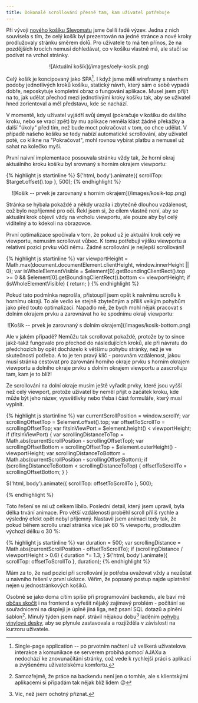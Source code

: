 ```yaml
---
title: Dokonalé scrollování přesně tam, kam uživatel potřebuje
---
```


Při vývoji [nového košíku Slevomatu](https://twitter.com/slevomat/status/529988112756539392) jsme čelili řadě výzev. Jedna z nich souvisela s tím, že celý košík byl prezentován na jedné stránce a nové kroky prodlužovaly stránku směrem dolů. Pro uživatele to má ten přínos, že na pozdějších krocích nemusí dohledávat, co v košíku vlastně má, ale stačí se podívat na vrchol stránky.

<div style="text-align:center">
![Aktuální košík](/images/cely-kosik.png)
</div>

Celý košík je koncipovaný jako SPA[^spa]. I když jsme měli wireframy s návrhem podoby jednotlivých kroků košíku, statický návrh, který sám o sobě vypadá dobře, neposkytuje kompletní obraz o fungování aplikace. Musel jsem přijít na to, jak udělat přechod mezi jednotlivými kroky košíku tak, aby se uživatel hned zorientoval a měl představu, kde se nachází.

V momentě, kdy uživatel vyjádří svůj úmysl (pokračuje v košíku do dalšího kroku, nebo se vrací zpět) by mu aplikace neměla klást žádné překážky a další "úkoly" před tím, než bude moct pokračovat v tom, co chce udělat. V případě našeho košíku se tedy nabízí automatické scrollování, aby uživatel poté, co klikne na "Pokračovat", mohl rovnou vybírat platbu a nemusel už sahat na kolečko myši.

První naivní implementace posouvala stránku vždy tak, že horní okraj aktuálního kroku košíku byl srovnaný s horním okrajem viewportu:

{% highlight js startinline %}
$('html, body').animate({
	scrollTop: $target.offset().top
}, 500);
{% endhighlight %}

<div style="text-align:center">
![Košík -- prvek je zarovnaný s horním okrajem](/images/kosik-top.png)
</div>

Stránka se hýbala pokaždé a někdy urazila i zbytečně dlouhou vzdálenost, což bylo nepříjemné pro oči. Řekl jsem si, že cílem vlastně není, aby se aktuální krok objevil vždy na vrcholu viewportu, ale pouze aby byl celý viditelný a to kdekoli na obrazovce.

První optimalizace spočívala v tom, že pokud už je aktuální krok celý ve viewportu, nemusím scrollovat vůbec. K tomu potřebuji výšku viewportu a relativní pozici prvku vůči němu. Žádné scrollování je nejlepší scrollování!

{% highlight js startinline %}
var viewportHeight = Math.max(document.documentElement.clientHeight, window.innerHeight || 0);
var isWholeElementVisible = $element[0].getBoundingClientRect().top >= 0 &&
	$element[0].getBoundingClientRect().bottom <= viewportHeight;
if (isWholeElementVisible) {
	return;
}
{% endhighlight %}

Pokud tato podmínka neprošla, přistoupil jsem opět k naivnímu scrollu k hornímu okraji. To ale vedlo ke stejně zbytečným a příliš velkým pohybům jako před touto optimalizací. Napadlo mě, že bych mohl nějak pracovat s dolním okrajem prvku a zarovnávat ho ke spodnímu okraji viewportu:

<div style="text-align:center">
![Košík -- prvek je zarovnaný s dolním okrajem](/images/kosik-bottom.png)
</div>

Ale v jakém případě? Nemůžu tak scrollovat pokaždé, protože by to since jakž-takž fungovalo pro přechod do následujících kroků, ale při návratu do předchozích by opět docházelo k většímu pohybu stránky, než je ve skutečnosti potřeba. A to je ten pravý klíč - porovnám vzdálenost, jakou musí stránka cestovat pro zarovnání horního okraje prvku s horním okrajem viewportu a dolního okraje prvku s dolním okrajem viewportu a zascrolluju tam, kam je to blíž!

Ze scrollování na dolní okraje musím ještě vyřadit prvky, které jsou vyšší než celý viewport, protože uživatel by neměl přijít o začátek kroku, kde může být jeho název, vysvětlivky nebo třeba i část formuláře, který musí vyplnit.

{% highlight js startinline %}
var currentScrollPosition = window.scrollY;
var scrollingOffsetTop = $element.offset().top;
var offsetToScrollTo = scrollingOffsetTop;
var fitsInViewPort = $element.height() < viewportHeight;
if (fitsInViewPort) {
	var scrollingDistanceToTop = Math.abs(currentScrollPosition - scrollingOffsetTop);
	var scrollingOffsetBottom = scrollingOffsetTop + $element.outerHeight() - viewportHeight;
	var scrollingDistanceToBottom = Math.abs(currentScrollPosition - scrollingOffsetBottom);
	if (scrollingDistanceToBottom < scrollingDistanceToTop) {
		offsetToScrollTo = scrollingOffsetBottom;
	}
}

$('html, body').animate({
	scrollTop: offsetToScrollTo
}, 500);

{% endhighlight %}

Toto řešení se mi už celkem líbilo. Poslední detail, který jsem upravil, byla délka trvání animace. Pro větší vzdálenosti proběhl scroll příliš rychle a výsledný efekt opět nebyl příjemný. Nastavil jsem animaci tedy tak, že pokud během scrollu urazí stránka více jak 60 % viewportu, prodloužím výchozí délku o 30 %:

{% highlight js startinline %}
var duration = 500;
var scrollingDistance = Math.abs(currentScrollPosition - offsetToScrollTo);
if (scrollingDistance / viewportHeight > 0.6) {
	duration *= 1.3;
}
$('html, body').animate({
	scrollTop: offsetToScrollTo
}, duration);
{% endhighlight %}

Mám za to, že nad pozicí při scrollování je potřeba uvažovat vždy a nezůstat u naivního řešení v první ukázce. Věřím, že popsaný postup najde uplatnění nejen u jednostránkových košíků.

Osobně se jako doma cítím spíše při programování backendu, ale baví mě [občas skočit](/jak-se-webar-stal-mobilnim-vyvojarem) i na frontend a vyřešit nějaký zajímavý problém - počítání se souřadnicemi na displeji je úplně jiná liga, než psaní SQL dotazů a plnění šablon[^backend]. Minulý týden jsem např. strávil nějakou dobu[^vinyl] laděním [pohybu vinylové desky](https://www.slevomat.cz/narozeniny), aby se plynule zastavovala a rozjížděla v závislosti na kurzoru uživatele.

[^spa]: Single-page application -- po prvotním načtení už veškerá uživatelova interakce a komunikace se serverem probíhá pomocí AJAXu a nedochází ke znovunačítání stránky, což vede k rychlejší práci s aplikací a zvýšenému uživatelskému komfortu.

[^backend]: Samozřejmě, že práce na backendu není jen o tomhle, ale s klientskými aplikacemi si připadám tak nějak blíž lidem 😉

[^vinyl]: Víc, než jsem ochotný přiznat.
